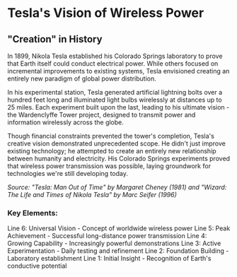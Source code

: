 # Tesla's Vision of Wireless Power

## "Creation" in History

In 1899, Nikola Tesla established his Colorado Springs laboratory to prove that Earth itself could conduct electrical power. While others focused on incremental improvements to existing systems, Tesla envisioned creating an entirely new paradigm of global power distribution.

In his experimental station, Tesla generated artificial lightning bolts over a hundred feet long and illuminated light bulbs wirelessly at distances up to 25 miles. Each experiment built upon the last, leading to his ultimate vision - the Wardenclyffe Tower project, designed to transmit power and information wirelessly across the globe.

Though financial constraints prevented the tower's completion, Tesla's creative vision demonstrated unprecedented scope. He didn't just improve existing technology; he attempted to create an entirely new relationship between humanity and electricity. His Colorado Springs experiments proved that wireless power transmission was possible, laying groundwork for technologies we're still developing today.

*Source: "Tesla: Man Out of Time" by Margaret Cheney (1981) and "Wizard: The Life and Times of Nikola Tesla" by Marc Seifer (1996)*

### Key Elements:
Line 6: Universal Vision - Concept of worldwide wireless power
Line 5: Peak Achievement - Successful long-distance power transmission
Line 4: Growing Capability - Increasingly powerful demonstrations
Line 3: Active Experimentation - Daily testing and refinement
Line 2: Foundation Building - Laboratory establishment
Line 1: Initial Insight - Recognition of Earth's conductive potential